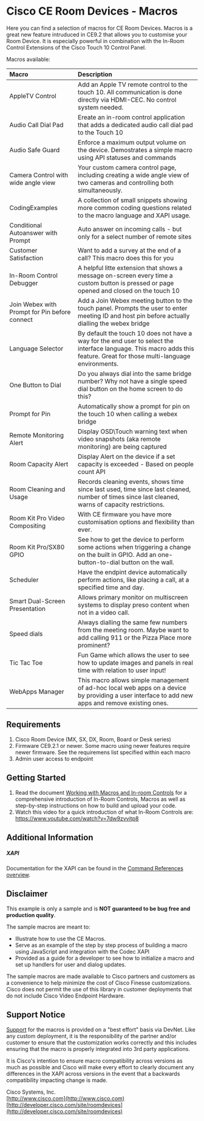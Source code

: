 # Cisco CE Room Devices - Macros
Here you can find a selection of macros for CE Room Devices. Macros is a great new feature intruduced in CE9.2 that allows you to customise your Room Device. It is especially powerful in combination with the In-Room Control Extensions of the Cisco Touch 10 Control Panel.

Macros available:


| Macro        | Description           |
| :------------------------ |:-------------|
| AppleTV Control      | Add an Apple TV remote control to the touch 10. All communication is done directly via HDMI-CEC. No control system needed.      |
| Audio Call Dial Pad | Ereate an in-room control application that adds a dedicated audio call dial pad to the Touch 10 |
| Audio Safe Guard      | Enforce a maximum output volume on the device. Demostrates a simple macro using API statuses and commands     |
| Camera Control with wide angle view      | Your custom camera control page, including creating a wide angle view of two cameras and controlling both simultaneously.      |
| CodingExamples      | A collection of small snippets showing more common coding questions related to the macro language and XAPI usage.      |
| Conditional Autoanswer with Prompt      | Auto answer on incoming calls - but only for a select number of remote sites      |
| Customer Satisfaction | Want to add a survey at the end of a call? This macro does this for you |
| In-Room Control Debugger | A helpful litte extension that shows a message on-screen every time a custom button is pressed or page opened and closed on the touch 10 |
| Join Webex with Prompt for Pin before connect | Add a Join Webex meeting button to the touch panel. Prompts the user to enter meeting ID and host pin before actually dialling the webex bridge  |
| Language Selector      | By default the touch 10 does not have a way for the end user to select the interface language. This macro adds this feature. Great for those multi-language environments. |
| One Button to Dial      | Do you always dial into the same bridge number? Why not have a single speed dial button on the home screen to do this?   |
| Prompt for Pin | Automatically show a prompt for pin on the touch 10 when calling a webex bridge  |
| Remote Monitoring Alert | Display OSD\Touch warning text when video snapshots (aka remote monitoring) are being captured |
| Room Capacity Alert | Display Alert on the device if a set capacity is exceeded - Based on people count API |
| Room Cleaning and Usage | Records cleaning events, shows time since last used, time since last cleaned, number of times since last cleaned, warns of capacity restrictions. |
| Room Kit Pro Video Compositing | With CE firmware you have more customisation options and flexibility than ever. |
| Room Kit Pro/SX80 GPIO | See how to get the device to perform some actions when triggering a change on the built in GPIO. Add an one-button-to-dial button on the wall. |
| Scheduler | Have the endpint device automatically perform actions, like placing a call, at a specified time and day. |
| Smart Dual-Screen Presentation | Allows primary monitor on multiscreen systems to display preso content when not in a video call. |
| Speed dials      | Always dialling the same few numbers from the meeting room. Maybe want to add calling 911 or the Pizza Place more prominent?     |
| Tic Tac Toe      | Fun Game which allows the user to see how to update images and panels in real time with relation to user input!    |
| WebApps Manager  | This macro allows simple management of ad-hoc local web apps on a device by providing a user interface to add new apps and remove existing ones. |

## Requirements
1. Cisco Room Device (MX, SX, DX, Room, Board or Desk series)
2. Firmware CE9.2.1 or newer. Some macro  using newer features require newer firmware. See the requiremens list specified within each macro
3. Admin user access to endpoint

## Getting Started
1. Read the document [Working with Macros and In-room Controls](https://www.cisco.com/c/dam/en/us/td/docs/telepresence/endpoint/ce92/sx-mx-dx-room-kit-customization-guide-ce92.pdf) for a comprehensive introduction of In-Room Controls, Macros as well as step-by-step instructions on how to build and upload your code.
2. Watch this video for a quick introduction of what In-Room Controls are: https://www.youtube.com/watch?v=7dw9zvvitp8


## Additional Information
##### XAPI
Documentation for the XAPI can be found in the [Command References overview](https://www.cisco.com/c/en/us/support/collaboration-endpoints/telepresence-quick-set-series/products-command-reference-list.html).

## Disclaimer
This example is only a sample and is **NOT guaranteed to be bug free and production quality**.

The sample macros are meant to:
- Illustrate how to use the CE Macros.
- Serve as an example of the step by step process of building a macro using JavaScript and integration with the Codec XAPI
- Provided as a guide for a developer to see how to initialize a macro and set up handlers for user and dialog updates.

The sample macros are made available to Cisco partners and customers as a convenience to help minimize the cost of Cisco Finesse customizations. Cisco does not permit the use of this library in customer deployments that do not include Cisco Video Endpoint Hardware.

## Support Notice
[Support](http://developer.cisco.com/site/devnet/support) for the macros is provided on a "best effort" basis via DevNet. Like any custom deployment, it is the responsibility of the partner and/or customer to ensure that the customization works correctly and this includes ensuring that the macro is properly integrated into 3rd party applications.

It is Cisco's intention to ensure macro compatibility across versions as much as possible and Cisco will make every effort to clearly document any differences in the XAPI across versions in the event that a backwards compatibility impacting change is made.

Cisco Systems, Inc.<br>
[http://www.cisco.com](http://www.cisco.com)<br>
[http://developer.cisco.com/site/roomdevices](http://developer.cisco.com/site/roomdevices)
